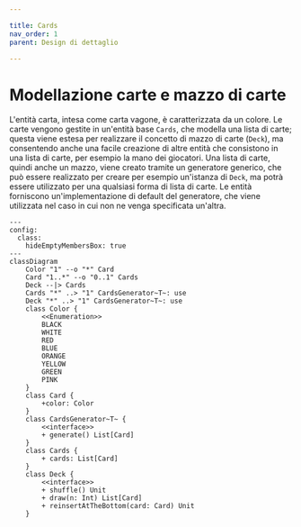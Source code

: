 ```yaml
---

title: Cards
nav_order: 1
parent: Design di dettaglio

---
```


# Modellazione carte e mazzo di carte

L'entità carta, intesa come carta vagone, è caratterizzata da un colore. Le carte vengono gestite in un'entità base `Cards`,
che modella una lista di carte; questa viene estesa per realizzare il concetto di mazzo di carte (`Deck`), ma consentendo
anche una facile creazione di altre entità che consistono in una lista di carte, per esempio la mano dei giocatori.
Una lista di carte, quindi anche un mazzo, viene creato tramite un generatore generico, che può essere realizzato per
creare per esempio un'istanza di `Deck`, ma potrà essere utilizzato per una qualsiasi forma di lista di carte.
Le entità forniscono un'implementazione di default del generatore, che viene utilizzata nel caso in cui non ne venga
specificata un'altra.

```mermaid
---
config:
  class:
    hideEmptyMembersBox: true
---
classDiagram
    Color "1" --o "*" Card
    Card "1..*" --o "0..1" Cards
    Deck --|> Cards
    Cards "*" ..> "1" CardsGenerator~T~: use
    Deck "*" ..> "1" CardsGenerator~T~: use
    class Color {
        <<Enumeration>>
        BLACK
        WHITE
        RED
        BLUE
        ORANGE
        YELLOW
        GREEN
        PINK
    }
    class Card {
        +color: Color
    }
    class CardsGenerator~T~ {
        <<interface>>
        + generate() List[Card]
    }
    class Cards {
        + cards: List[Card]
    }
    class Deck {
        <<interface>>
        + shuffle() Unit
        + draw(n: Int) List[Card]
        + reinsertAtTheBottom(card: Card) Unit
    }
```
